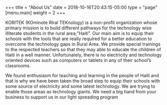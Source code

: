 +++
title = "About Us"
date = 2018-10-16T20:43:15-05:00
type = "page"
[menu.main]
weight = 2
+++

KORITEK (KOminote RIral TEKnology) is a non-profit organization whose primary mission is to build different pathways for the technology wise illiterate students in the rural area;”Haiti”.  Our main aim is to equip their schools with the tools that are really required for a better education to overcome the technology gaps in Rural Area. We provide special trainings to the respected teachers so that they may able to educate the children of Haiti in a well manner. Unfortunately, there is no electricity and technology oriented devices such as computers or tablets in any of their school’s classrooms. 

We found enthusiasm for teaching and learning in the people of Haiti and that is why we have been taken the broad step to equip their schools with some source of electricity and some latest technology. We are trying to enable those areas as technology giants. We need a big hand from your business to support us in our light spreading program
